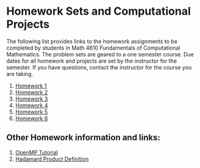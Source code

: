 # Homework Sets and Computational Projects

The following list provides links to the homework assignments to be completed by students in Math 4610 Fundamentals of
Computational Mathematics. The problem sets are geared to a one semester course. Due dates for all homework and projects are
set by the instructor for the semester. If you have questions, contact the instructor for the course you are taking.

1. [Homework 1](https://jvkoebbe.github.io/math4610/homework/homework1)
2. [Homework 2](https://jvkoebbe.github.io/math4610/homework/homework2)
3. [Homework 3](https://jvkoebbe.github.io/math4610/homework/homework3)
4. [Homework 4](https://jvkoebbe.github.io/math4610/homework/homework4)
5. [Homework 5](https://jvkoebbe.github.io/math4610/homework/homework5)
6. [Homework 6](https://jvkoebbe.github.io/math4610/homework/homework6)

## Other Homework information and links:

1. [OpenMP Tutorial](https://computing.llnl.gov/tutorials/openMP/)
2. [Hadamard Product Definition](https://en.wikipedia.org/wiki/Hadamard_product_(matrices)/)
